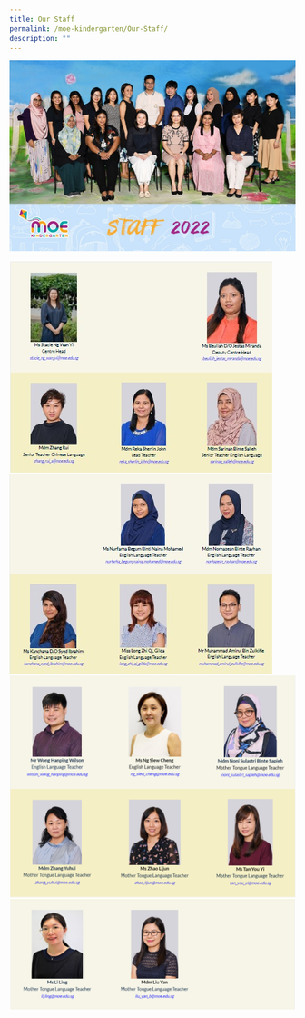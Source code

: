 ```yaml
---
title: Our Staff
permalink: /moe-kindergarten/Our-Staff/
description: ""
---
```

![](/images/MOE%20Kindergarten/Our%20Staff/S1_2022.jpg)

![](/images/MOE%20Kindergarten/Our%20Staff/OS11.jpg)
![](/images/MOE%20Kindergarten/Our%20Staff/OS22.jpg)
![](/images/MOE%20Kindergarten/Our%20Staff/OS3.png)
![](/images/MOE%20Kindergarten/Our%20Staff/OS4.png)